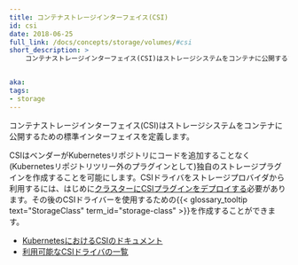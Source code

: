 ```yaml
---
title: コンテナストレージインターフェイス(CSI)
id: csi
date: 2018-06-25
full_link: /docs/concepts/storage/volumes/#csi
short_description: >
    コンテナストレージインターフェイス(CSI)はストレージシステムをコンテナに公開するための標準インターフェイスを定義します。


aka: 
tags:
- storage
---
```

コンテナストレージインターフェイス(CSI)はストレージシステムをコンテナに公開するための標準インターフェイスを定義します。

<!--more--> 

CSIはベンダーがKubernetesリポジトリにコードを追加することなく(Kubernetesリポジトリツリー外のプラグインとして)独自のストレージプラグインを作成することを可能にします。CSIドライバをストレージプロバイダから利用するには、はじめに[クラスターにCSIプラグインをデプロイする](https://kubernetes-csi.github.io/docs/deploying.html)必要があります。その後のCSIドライバーを使用するための{{< glossary_tooltip text="StorageClass" term_id="storage-class" >}}を作成することができます。

* [KubernetesにおけるCSIのドキュメント](/ja/docs/concepts/storage/volumes/#csi)
* [利用可能なCSIドライバの一覧](https://kubernetes-csi.github.io/docs/drivers.html)
